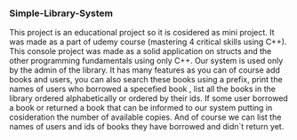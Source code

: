 ### Simple-Library-System

This project is an educational project so it is cosidered as mini project. It was made as a part of udemy course (mastering 4 critical skills using C++). This console project was made as a solid application on structs and the other programming fundamentals using only C++.
Our system is used only by the admin of the library. It has many features as you can of course add books and users, you can also search these books using a prefix, print the names of users who borrowed a specefied book , list all the books in the library ordered alphabetically or ordered by their ids.
If some user borrowed a book or returned a book that can be informed to our system putting in cosideration the number of available copies.
And of course we can list the names of users and ids of books they have borrowed and didn`t return yet.

